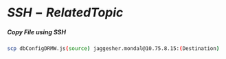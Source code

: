 # $SSH- Related Topic$

##### Copy File using SSH

```bash
scp dbConfigDRMW.js(source) jaggesher.mondal@10.75.8.15:(Destination)
```


